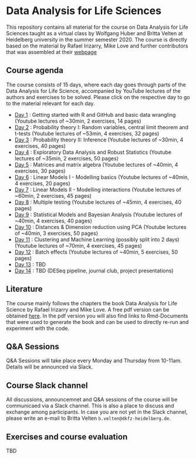 # Data Analysis for Life Sciences 
This repository contains all material for the course on Data Analysis for Life Sciences taught as a virtual class by Wolfgang Huber and Britta Velten at Heidelberg university in the summer semester 2020. The course is directly based on the material by Rafael Irizarry, Mike Love and further contributors that was assembled at their [webpage](https://rafalab.github.io/pages/harvardx.html)

## Course agenda
The course consists of 15 days, where each day goes through parts of the Data Analysis for Life Science, accompanied by YouTube lectures of the authors and exercises to be solved. Please click on the respective day to go to the material relevant for each day.

* [Day 1](day1/) :  Getting started with R and GitHub and basic data wrangling
(Youtube lectures of ~30min, 2 exercises, 14 pages)
* [Day 2](day2/) : Probability theory I: Random variables, central limit theorem and t-tests 
(Youtube lectures of ~53min, 4 exercises, 32 pages)
* [Day 3](day3/) : Probability theory II: Inference
(Youtube lectures of ~30min, 4 exercises, 40 pages)
* [Day 4](day4/) : Exploratory Data Analysis and Robust Statistics
(Youtube lectures of ~35min, 2 exercises, 50 pages)
* [Day 5](day5/) : Matrices and matrix algebra
(Youtube lectures of ~40min, 4 exercises, 30 pages)
* [Day 6](day6/) : Linear Models I - Modelling basics
(Youtube lectures of ~40min, 4 exercises, 20 pages)
* [Day 7](day7/) : Linear Models II - Modelling interactions
(Youtube lectures of ~60min, 2 exercises, 45 pages)
* [Day 8](day8/) : Multiple testing
(Youtube lectures of ~45min, 4 exercises, 40 pages)
* [Day 9](day9/) : Statistical Models and Bayesian Analysis 
(Youtube lectures of ~40min, 4 exercises, 40 pages)
* [Day 10](day10/) :  Distances & Dimension reduction using PCA
(Youtube lectures of ~40min, 3 exercises, 50 pages)
* [Day 11](day11/) : Clustering and Machine Learning (possibly split into 2 days)
(Youtube lectures of ~70min, 4 exercises, 45 pages)
* [Day 12](day12/) : Batch effects
(Youtube lectures of ~40min, 5 exercises, 50 pages)
* [Day 13](day13/) : TBD
* [Day 14](day14/) : TBD (DESeq pipeline, journal club, project presentations)

## Literature
The course mainly follows the chapters the book Data Analysis for Life Science by Rafael Irizarry and Mike Love. A free pdf version can be obtained [here](https://leanpub.com/dataanalysisforthelifesciences). In the pdf version you will also find links to Rmd-Documents that were used to generate the book and can be used to directly re-run and experiment with the code.

## Q&A Sessions
Q&A Sessions will take place every Monday and Thursday from 10-11am.
Details will be announced via Slack.

## Course Slack channel
All discussions, announcemnet and Q&A sessions of the course will be communicaed via a Slack channel. This is also a place to discuss and exchange among participants. In case you are not yet in the Slack channel, please write an e-mail to Britta Velten `b.velten@dkfz-heidelberg.de`.

## Exercises and course evaluation
TBD
